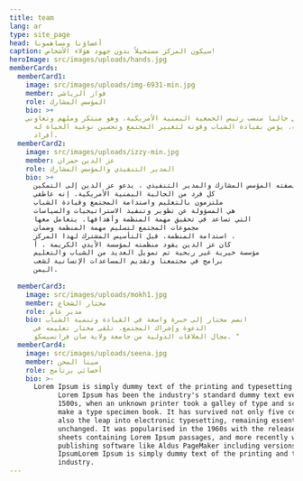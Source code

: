 ```yaml
---
title: team
lang: ar
type: site_page
head: أعضاؤنا ومساهمونا
caption: سيكون المركز مستحيلاً بدون جهود هؤلاء الأشخاص!
heroImage: src/images/uploads/hands.jpg
memberCards:
  memberCard1:
    image: src/images/uploads/img-6931-min.jpg
    member: فواز الرياشي
    role: المؤسس المشارك
    bio: >+
    يشغل فواز الرياشي حاليا منصب رئيس الجمعية اليمنية الأمريكية. وهو مبتكر وملهم وتعاوني 
      زعيم الطائفة. بصفته أحد مؤسسي مركز الشباب اليمني الأمريكي ،تهدف فواز إلى مساعدة المجتمع على التعلم والازدهار والابتكار من خلال امتلاك الوصول إلى الموارد اللازمة. يؤمن بقيادة الشباب وقوته لتغيير المجتمع وتحسين نوعية الحياة له
      أفراد.
  memberCard2:
    image: src/images/uploads/izzy-min.jpg
    member: عز الدين حمران
    role: المدير التنفيذي والمؤسس المشارك
    bio: >+
      بصفته المؤسس المشارك والمدير التنفيذي ، يدعو عز الدين إلى التمكين
      كل فرد من الجالية اليمنية الأمريكية. إنه عاطفي
      ملتزمون بالتعليم واستدامة المجتمع وقيادة الشباب
      هي المسؤولة عن تطوير وتنفيذ الاستراتيجيات والسياسات
      التي تساعد في تحقيق مهمة المنظمة وأهدافها. يتعامل معها
      مجموعات المجتمع لتسليم مهمة المنظمة وضمان
      استدامة المنظمة. قبل التأسيس المشترك لهذا المركز ،
      كان عز الدين يقود منظمته لمؤسسة الأيدي الكريمة ، أ
      مؤسسة خيرية غير ربحية تم تمويل العديد من الشباب والتعليم
      برامج في مجتمعنا وتقديم المساعدات الإنسانية لشعب
      اليمن.  
       
  memberCard3:
    image: src/images/uploads/mokh1.jpg
    member: مختار الشجاع
    role: مدير عام
    bio: انضم مختار إلى خبرة واسعة في القيادة وتنمية الشباب
      الدعوة وإشراك المجتمع. تلقى مختار تعليمه في
      مجال العلاقات الدولية من جامعة ولاية سان فرانسيسكو. "
  memberCard4:
    image: src/images/uploads/seena.jpg
    member: سينا المحن
    role: أخصائي برنامج
    bio: >-
      Lorem Ipsum is simply dummy text of the printing and typesetting industry.
            Lorem Ipsum has been the industry's standard dummy text ever since the
            1500s, when an unknown printer took a galley of type and scrambled it to
            make a type specimen book. It has survived not only five centuries, but
            also the leap into electronic typesetting, remaining essentially
            unchanged. It was popularised in the 1960s with the release of Letraset
            sheets containing Lorem Ipsum passages, and more recently with desktop
            publishing software like Aldus PageMaker including versions of Lorem
            IpsumLorem Ipsum is simply dummy text of the printing and typesetting
            industry.
---
```

